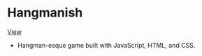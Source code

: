 # Hangmanish
[View](https://shinn-hangman-app.netlify.com/)
* Hangman-esque game built with JavaScript, HTML, and CSS.
